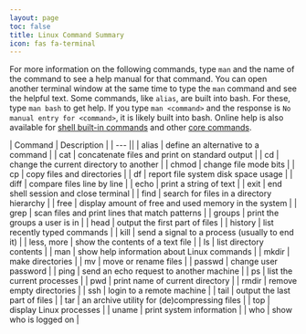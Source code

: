 ```yaml
---
layout: page
toc: false
title: Linux Command Summary
icon: fas fa-terminal
---
```


For more information on the following commands, type `man` and the name of the command to see a help manual for that command. You can open another terminal window at the same time to type the `man` command and see the helpful text. Some commands, like `alias`, are built into bash. For these, type `man bash` to get help. If you type `man <command>` and the response is `No manual entry for <command>`, it is likely built into bash. Online help is also available for [shell built-in commands](https://www.gnu.org/software/bash/manual/html_node/Shell-Builtin-Commands.html) and other [core commands](https://www.gnu.org/software/coreutils/manual/html_node/index.html).

| Command | Description |
| --- ||
| alias | define an alternative to a command |
| cat | concatenate files and print on standard output​ |
| cd | change the current directory to another​ |
| chmod | change file mode bits |
| cp | copy files and directories​ |
| df | report file system disk space usage |
| diff | compare files line by line |
| echo | print a string of text |
| exit | end shell session and close terminal |
| find | search for files in a directory hierarchy |
| free | display amount of free and used memory in the system |
| grep | scan files and print lines that match patterns |
| groups | print the groups a user is in |
| head | output the first part of files |
| history | list recently typed commands |
| kill | send a signal to a process (usually to end it) |
| less, more | show the contents of a text file​ |
| ls | list directory contents​ |
| man | show help information about Linux commands |
| mkdir | make directories |
| mv | move or rename files​ |
| passwd | change user password |
| ping | send an echo request to another machine |
| ps | list the current processes |
| pwd | print name of current directory​ |
| rmdir | remove empty directories |
| ssh | login to a remote machine |
| tail | output the last part of files |
| tar | an archive utility for (de)compressing files |
| top | display Linux processes |
| uname | print system information |
| who | show who is logged on |
